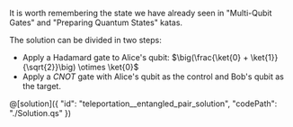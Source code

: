 It is worth remembering the state we have already seen in "Multi-Qubit Gates" and "Preparing Quantum States" katas.

The solution can be divided in two steps:
- Apply a Hadamard gate to Alice's qubit: 
$\big(\frac{\ket{0} + \ket{1}}{\sqrt{2}}\big) \otimes \ket{0}$
- Apply a $CNOT$ gate with Alice's qubit as the control and Bob's qubit as the target. 

@[solution]({
    "id": "teleportation__entangled_pair_solution",
    "codePath": "./Solution.qs"
})
